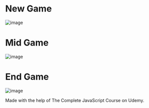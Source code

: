 # New Game

![image](https://user-images.githubusercontent.com/81677957/153725257-2298456b-48a1-449e-9eb3-3c04527ea9c9.png)

# Mid Game

![image](https://user-images.githubusercontent.com/81677957/153726057-ce9fdde4-86e7-47fc-b76b-623540ed497c.png)

# End Game

![image](https://user-images.githubusercontent.com/81677957/153726075-c78586a2-2203-4aa1-8925-567a3809954f.png)

Made with the help of The Complete JavaScript Course on Udemy.
